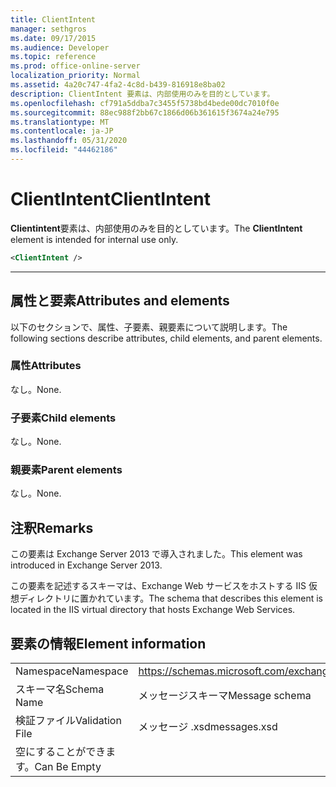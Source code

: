 ```yaml
---
title: ClientIntent
manager: sethgros
ms.date: 09/17/2015
ms.audience: Developer
ms.topic: reference
ms.prod: office-online-server
localization_priority: Normal
ms.assetid: 4a20c747-4fa2-4c8d-b439-816918e8ba02
description: ClientIntent 要素は、内部使用のみを目的としています。
ms.openlocfilehash: cf791a5ddba7c3455f5738bd4bede00dc7010f0e
ms.sourcegitcommit: 88ec988f2bb67c1866d06b361615f3674a24e795
ms.translationtype: MT
ms.contentlocale: ja-JP
ms.lasthandoff: 05/31/2020
ms.locfileid: "44462186"
---
```

# <a name="clientintent"></a><span data-ttu-id="97e8e-103">ClientIntent</span><span class="sxs-lookup"><span data-stu-id="97e8e-103">ClientIntent</span></span>

<span data-ttu-id="97e8e-104">**Clientintent**要素は、内部使用のみを目的としています。</span><span class="sxs-lookup"><span data-stu-id="97e8e-104">The **ClientIntent** element is intended for internal use only.</span></span> 
  
```XML
<ClientIntent />
```

 ****
## <a name="attributes-and-elements"></a><span data-ttu-id="97e8e-105">属性と要素</span><span class="sxs-lookup"><span data-stu-id="97e8e-105">Attributes and elements</span></span>

<span data-ttu-id="97e8e-106">以下のセクションで、属性、子要素、親要素について説明します。</span><span class="sxs-lookup"><span data-stu-id="97e8e-106">The following sections describe attributes, child elements, and parent elements.</span></span>
  
### <a name="attributes"></a><span data-ttu-id="97e8e-107">属性</span><span class="sxs-lookup"><span data-stu-id="97e8e-107">Attributes</span></span>

<span data-ttu-id="97e8e-108">なし。</span><span class="sxs-lookup"><span data-stu-id="97e8e-108">None.</span></span>
  
### <a name="child-elements"></a><span data-ttu-id="97e8e-109">子要素</span><span class="sxs-lookup"><span data-stu-id="97e8e-109">Child elements</span></span>

<span data-ttu-id="97e8e-110">なし。</span><span class="sxs-lookup"><span data-stu-id="97e8e-110">None.</span></span>
  
### <a name="parent-elements"></a><span data-ttu-id="97e8e-111">親要素</span><span class="sxs-lookup"><span data-stu-id="97e8e-111">Parent elements</span></span>

<span data-ttu-id="97e8e-112">なし。</span><span class="sxs-lookup"><span data-stu-id="97e8e-112">None.</span></span>
  
## <a name="remarks"></a><span data-ttu-id="97e8e-113">注釈</span><span class="sxs-lookup"><span data-stu-id="97e8e-113">Remarks</span></span>

<span data-ttu-id="97e8e-114">この要素は Exchange Server 2013 で導入されました。</span><span class="sxs-lookup"><span data-stu-id="97e8e-114">This element was introduced in Exchange Server 2013.</span></span>
  
<span data-ttu-id="97e8e-115">この要素を記述するスキーマは、Exchange Web サービスをホストする IIS 仮想ディレクトリに置かれています。</span><span class="sxs-lookup"><span data-stu-id="97e8e-115">The schema that describes this element is located in the IIS virtual directory that hosts Exchange Web Services.</span></span>
  
## <a name="element-information"></a><span data-ttu-id="97e8e-116">要素の情報</span><span class="sxs-lookup"><span data-stu-id="97e8e-116">Element information</span></span>

|||
|:-----|:-----|
|<span data-ttu-id="97e8e-117">Namespace</span><span class="sxs-lookup"><span data-stu-id="97e8e-117">Namespace</span></span>  <br/> |https://schemas.microsoft.com/exchange/services/2006/messages  <br/> |
|<span data-ttu-id="97e8e-118">スキーマ名</span><span class="sxs-lookup"><span data-stu-id="97e8e-118">Schema Name</span></span>  <br/> |<span data-ttu-id="97e8e-119">メッセージスキーマ</span><span class="sxs-lookup"><span data-stu-id="97e8e-119">Message schema</span></span>  <br/> |
|<span data-ttu-id="97e8e-120">検証ファイル</span><span class="sxs-lookup"><span data-stu-id="97e8e-120">Validation File</span></span>  <br/> |<span data-ttu-id="97e8e-121">メッセージ .xsd</span><span class="sxs-lookup"><span data-stu-id="97e8e-121">messages.xsd</span></span>  <br/> |
|<span data-ttu-id="97e8e-122">空にすることができます。</span><span class="sxs-lookup"><span data-stu-id="97e8e-122">Can Be Empty</span></span>  <br/> ||
   

